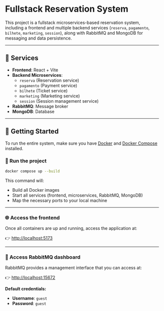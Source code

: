 # Fullstack Reservation System

This project is a fullstack microservices-based reservation system, including a frontend and multiple backend services (`reserva`, `pagamento`, `bilhete`, `marketing`, `session`), along with RabbitMQ and MongoDB for messaging and data persistence.

---

## 🧰 Services

- **Frontend**: React + Vite
- **Backend Microservices**:
  - `reserva` (Reservation service)
  - `pagamento` (Payment service)
  - `bilhete` (Ticket service)
  - `marketing` (Marketing service)
  - `session` (Session management service)
- **RabbitMQ**: Message broker
- **MongoDB**: Database

---

## 🚀 Getting Started

To run the entire system, make sure you have [Docker](https://www.docker.com/) and [Docker Compose](https://docs.docker.com/compose/) installed.

### 🏁 Run the project

```bash
docker compose up --build
```

This command will:

- Build all Docker images
- Start all services (frontend, microservices, RabbitMQ, MongoDB)
- Map the necessary ports to your local machine

---

### 🌐 Access the frontend

Once all containers are up and running, access the application at:

👉 [http://localhost:5173](http://localhost:5173)

---

### 🐰 Access RabbitMQ dashboard

RabbitMQ provides a management interface that you can access at:

👉 [http://localhost:15672](http://localhost:15672)

**Default credentials:**

- **Username**: `guest`
- **Password**: `guest`
